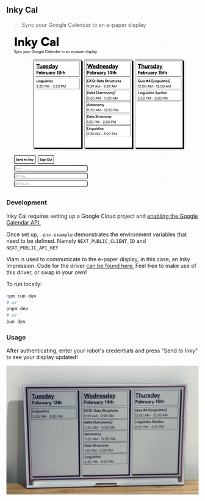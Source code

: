 ## Inky Cal

> Sync your Google Calendar to an e-paper display

<p align="center">
  <img src="./images/inky-cal.png" width="600">
</p>

### Development

Inky Cal requires setting up a Google Cloud project and [enabling the Google Calendar API.](https://console.cloud.google.com/marketplace/product/google/calendar-json.googleapis.com)

Once set up, `.env.example` demonstrates the environment variables that need to be defined. Namely
`NEXT_PUBLIC_CLIENT_ID` and `NEXT_PUBLIC_API_KEY`

Viam is used to communicate to the e-paper display, in this case, an Inky Impression. Code for the driver [can be found here.](https://github.com/agavram/viam-inky) Feel free to make use of this driver, or swap in your own!

To run locally:

```bash
npm run dev
# or
pnpm dev
# or
bun dev
```

### Usage

After authenticating, enter your robot's credentials and press "Send to Inky" to see your display updated!

<p align="center">
  <img src="./images/inky-display.jpeg" width="600">
</p>

